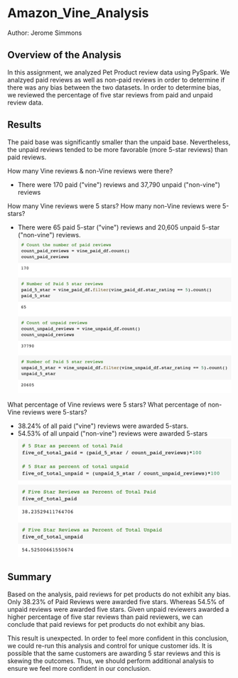 # Amazon_Vine_Analysis
Author: Jerome Simmons

## Overview of the Analysis
In this assignment, we analyzed Pet Product review data using PySpark. We analzyed paid reviews as well as non-paid reviews in order to determine if there was any bias between the two datasets. In order to determine bias, we reviewed the percentage of five star reviews from paid and unpaid review data.

## Results
The paid base was significantly smaller than the unpaid base. Nevertheless, the unpaid reviews tended to be more favorable (more 5-star reviews) than paid reviews.

How many Vine reviews & non-Vine reviews were there?
* There were 170 paid ("vine") reviews and 37,790 unpaid ("non-vine") reviews

How many Vine reviews were 5 stars? How many non-Vine reviews were 5-stars?
* There were 65 paid 5-star ("vine") reviews and 20,605 unpaid 5-star ("non-vine") reviews.
![Images/Review_totals.png](Images/Review_totals.png)

What percentage of Vine reviews were 5 stars? What percentage of non-Vine reviews were 5-stars?
* 38.24% of all paid ("vine") reviews were awarded 5-stars.
* 54.53% of all unpaid ("non-vine") reviews were awarded 5-stars
![Images/Review_Percentages.png](Images/Review_Percentages.png)

## Summary
Based on the analysis, paid reviews for pet products do not exhibit any bias. Only 38.23% of Paid Reviews were awarded five stars. Whereas 54.5% of unpaid reviews were awarded five stars. Given unpaid reviewers awarded a higher percentage of five star reviews than paid reviewers, we can conclude that paid reviews for pet products do not exhibit any bias.

This result is unexpected. In order to feel more confident in this conclusion, we could re-run this analysis and control for unique customer ids. It is possible that the same customers are awarding 5 star reviews and this is skewing the outcomes. Thus, we should perform additional analysis to ensure we feel more confident in our conclusion.

